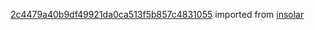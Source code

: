 [2c4479a40b9df49921da0ca513f5b857c4831055](https://github.com/insolar/insolar/commit/2c4479a40b9df49921da0ca513f5b857c4831055) imported from [insolar](https://github.com/insolar/insolar)
